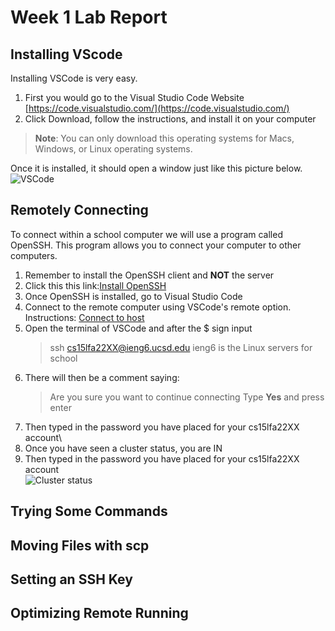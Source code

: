 # Week 1 Lab Report


## Installing VScode
  Installing VSCode is very easy.
  
  1. First you would go to the Visual Studio Code Website [https://code.visualstudio.com/](https://code.visualstudio.com/)
  2. Click Download, follow the instructions, and install it on your computer

  > **Note**: You can only download this operating systems for Macs, Windows, or Linux operating systems.

  Once it is installed, it should open a window just like this picture below.
![VSCode](https://user-images.githubusercontent.com/114209345/193187125-9c73a75f-40e6-48f7-8b8b-54436effcf7b.png)

## Remotely Connecting
  To connect within a school computer we will use a program called OpenSSH. This program allows you to connect your computer to other computers.
  1. Remember to install the OpenSSH client and **NOT** the server
  2. Click this this link:[Install OpenSSH](https://learn.microsoft.com/en-us/windows-server/administration/openssh/openssh_install_firstuse?tabs=gui)
  3. Once OpenSSH is installed, go to Visual Studio Code
  4. Connect to the remote computer using VSCode's remote option. Instructions: [Connect to host](https://code.visualstudio.com/docs/remote/ssh#_connect-to-a-remote-host)
  5. Open the terminal of VSCode and after the $ sign input
      > ssh cs15lfa22XX@ieng6.ucsd.edu
      > ieng6 is the Linux servers for school
  6. There will then be a comment saying:
      > Are you sure you want to continue connecting
      > Type **Yes** and press enter
  7. Then typed in the password you have placed for your cs15lfa22XX account\
  8. Once you have seen a cluster status, you are IN
  9. Then typed in the password you have placed for your cs15lfa22XX account\
  ![Cluster status](https://user-images.githubusercontent.com/114209345/193204679-d01422c8-c47c-4fe1-8f9e-056092f8fc5c.png)
  
## Trying Some Commands


## Moving Files with scp


## Setting an SSH Key


## Optimizing Remote Running
